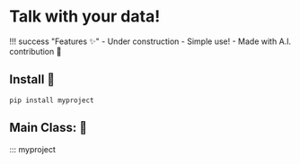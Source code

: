 
# Talk with your data!


!!! success "Features ✨️"
    - Under construction
    - Simple use!
    - Made with A.I. contribution 🤖 

## Install 📀 

```
pip install myproject
```

## Main Class: 🚀

::: myproject